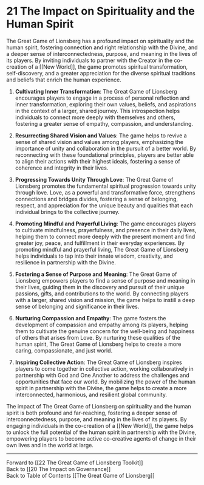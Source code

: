 # 21 The Impact on Spirituality and the Human Spirit

The Great Game of Lionsberg has a profound impact on spirituality and the human spirit, fostering connection and right relationship with the Divine, and a deeper sense of interconnectedness, purpose, and meaning in the lives of its players. By inviting individuals to partner with the Creator in the co-creation of a [[New World]], the game promotes spiritual transformation, self-discovery, and a greater appreciation for the diverse spiritual traditions and beliefs that enrich the human experience.

1.  **Cultivating Inner Transformation**: The Great Game of Lionsberg encourages players to engage in a process of personal reflection and inner transformation, exploring their own values, beliefs, and aspirations in the context of a larger, shared journey. This introspection helps individuals to connect more deeply with themselves and others, fostering a greater sense of empathy, compassion, and understanding.
    
2.  **Resurrecting Shared Vision and Values**: The game helps to revive a sense of shared vision and values among players, emphasizing the importance of unity and collaboration in the pursuit of a better world. By reconnecting with these foundational principles, players are better able to align their actions with their highest ideals, fostering a sense of coherence and integrity in their lives.
    
3.  **Progressing Towards Unity Through Love**: The Great Game of Lionsberg promotes the fundamental spiritual progression towards unity through love. Love, as a powerful and transformative force, strengthens connections and bridges divides, fostering a sense of belonging, respect, and appreciation for the unique beauty and qualities that each individual brings to the collective journey.
    
4.  **Promoting Mindful and Prayerful Living**: The game encourages players to cultivate mindfulness, prayerfulness, and presence in their daily lives, helping them to connect more deeply with the present moment and find greater joy, peace, and fulfillment in their everyday experiences. By promoting mindful and prayerful living, The Great Game of Lionsberg helps individuals to tap into their innate wisdom, creativity, and resilience in partnership with the Divine. 
    
5.  **Fostering a Sense of Purpose and Meaning**: The Great Game of Lionsberg empowers players to find a sense of purpose and meaning in their lives, guiding them in the discovery and pursuit of their unique passions, gifts, and contributions to the world. By connecting players with a larger, shared vision and mission, the game helps to instill a deep sense of belonging and significance in their lives.
    
6.  **Nurturing Compassion and Empathy**: The game fosters the development of compassion and empathy among its players, helping them to cultivate the genuine concern for the well-being and happiness of others that arises from Love. By nurturing these qualities of the human spirit, The Great Game of Lionsberg helps to create a more caring, compassionate, and just world.
    
7.  **Inspiring Collective Action**: The Great Game of Lionsberg inspires players to come together in collective action, working collaboratively in partnership with God and One Another to address the challenges and opportunities that face our world. By mobilizing the power of the human spirit in partnership with the Divine, the game helps to create a more interconnected, harmonious, and resilient global community.
    

The impact of The Great Game of Lionsberg on spirituality and the human spirit is both profound and far-reaching, fostering a deeper sense of interconnectedness, purpose, and meaning in the lives of its players. By engaging individuals in the co-creation of a [[New World]], the game helps to unlock the full potential of the human spirit in partnership with the Divine, empowering players to become active co-creative agents of change in their own lives and in the world at large.

____

Forward to [[22 The Great Game of Lionsberg Toolkit]]    
Back to [[20 The Impact on Governance]]  
Back to Table of Contents [[The Great Game of Lionsberg]]  